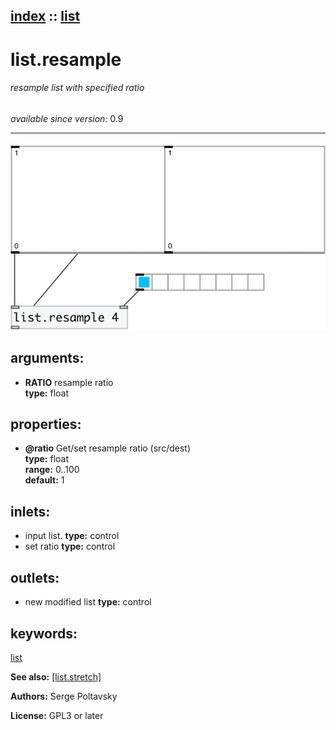 [index](index.html) :: [list](category_list.html)
---

# list.resample

###### resample list with specified ratio

*available since version:* 0.9

---




[![example](../examples/img/list.resample.jpg)](../examples/pd/list.resample.pd)



## arguments:

* **RATIO**
resample ratio<br>
__type:__ float<br>





## properties:

* **@ratio** 
Get/set resample ratio (src/dest)<br>
__type:__ float<br>
__range:__ 0..100<br>
__default:__ 1<br>



## inlets:

* input list. 
__type:__ control<br>
* set ratio 
__type:__ control<br>



## outlets:

* new modified list
__type:__ control<br>



## keywords:

[list](keywords/list.html)



**See also:**
[\[list.stretch\]](list.stretch.html)




**Authors:** Serge Poltavsky




**License:** GPL3 or later






